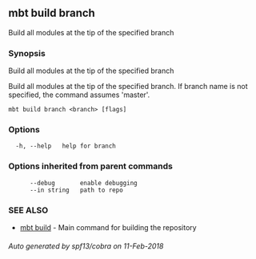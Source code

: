 ## mbt build branch

Build all modules at the tip of the specified branch

### Synopsis


Build all modules at the tip of the specified branch

Build all modules at the tip of the specified branch.
If branch name is not specified, the command assumes 'master'.



```
mbt build branch <branch> [flags]
```

### Options

```
  -h, --help   help for branch
```

### Options inherited from parent commands

```
      --debug       enable debugging
      --in string   path to repo
```

### SEE ALSO
* [mbt build](mbt_build.md)	 - Main command for building the repository

###### Auto generated by spf13/cobra on 11-Feb-2018
